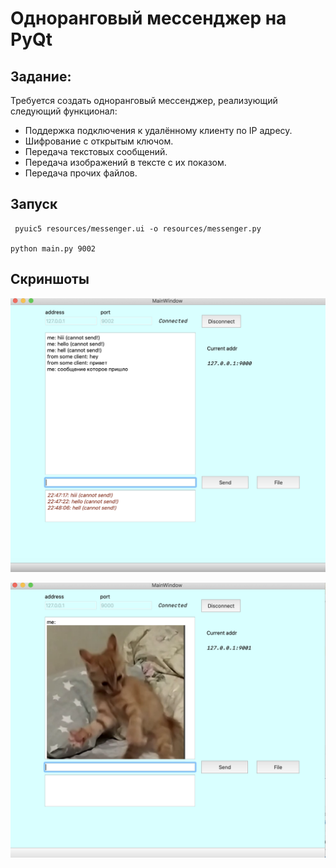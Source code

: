 # Одноранговый мессенджер на PyQt

## Задание:
Требуется создать одноранговый мессенджер, реализующий следующий функционал:

- Поддержка подключения к удалённому клиенту по IP адресу.
- Шифрование с открытым ключом.
- Передача текстовых сообщений.
- Передача изображений в тексте с их показом.
- Передача прочих файлов.

## Запуск

```shell script
 pyuic5 resources/messenger.ui -o resources/messenger.py 

python main.py 9002
```
## Скриншоты

![Сообщения в чате](https://github.com/elizarpif/p2p/blob/develop/screenshots/6.png)


![Изображение в чате](https://github.com/elizarpif/p2p/blob/send-files/screenshots/7.png)
